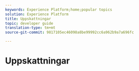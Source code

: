 ```yaml
---
keywords: Experience Platform;home;popular topics
solution: Experience Platform
title: Uppskattningar
topic: developer guide
translation-type: tm+mt
source-git-commit: 9817105ec46098a8be99992cc6a962b9a7a696fc

---
```



# Uppskattningar
